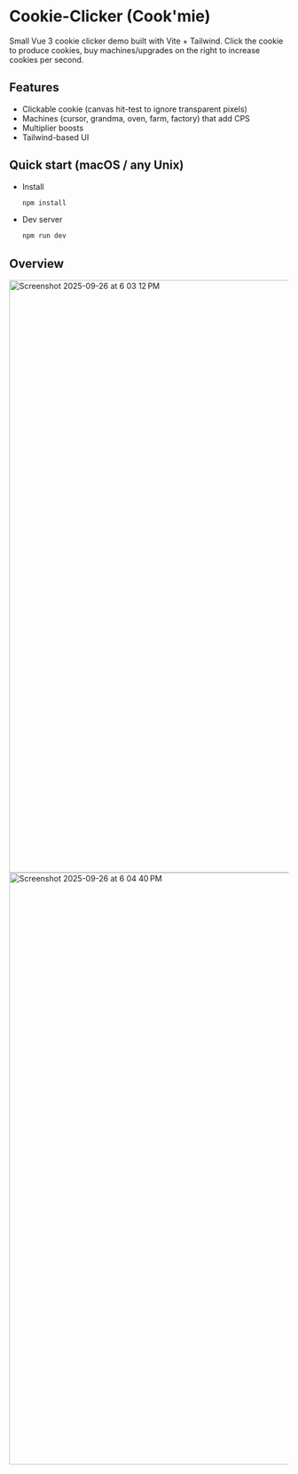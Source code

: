 # Cookie-Clicker (Cook'mie)

Small Vue 3 cookie clicker demo built with Vite + Tailwind. Click the cookie to produce cookies, buy machines/upgrades on the right to increase cookies per second.

## Features
- Clickable cookie (canvas hit-test to ignore transparent pixels)
- Machines (cursor, grandma, oven, farm, factory) that add CPS
- Multiplier boosts
- Tailwind-based UI

## Quick start (macOS / any Unix)
- Install
  ```bash
  npm install
  ```
- Dev server
  ```bash
  npm run dev
  ```
## Overview
<img width="1780" height="1069" alt="Screenshot 2025-09-26 at 6 03 12 PM" src="https://github.com/user-attachments/assets/492f9977-1653-454a-b551-a0a4fc0c6b23" />

<img width="1779" height="1068" alt="Screenshot 2025-09-26 at 6 04 40 PM" src="https://github.com/user-attachments/assets/4bb814f2-28ba-464a-b6c1-c2d28f1c1bee" />
